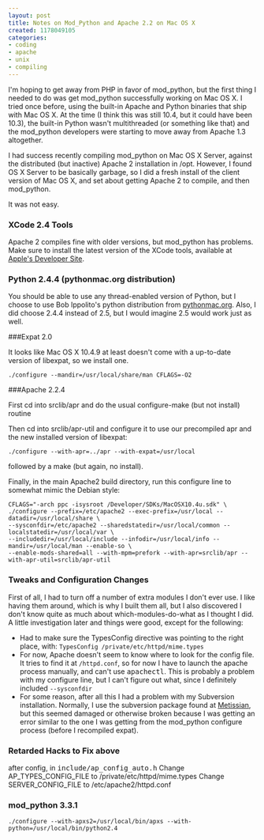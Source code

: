 ```yaml
---
layout: post
title: Notes on Mod_Python and Apache 2.2 on Mac OS X
created: 1178049105
categories:
- coding
- apache
- unix
- compiling
---
```

I'm hoping to get away from PHP in favor of mod_python, but the first thing I needed to do was get mod_python successfully working on Mac OS X. I tried once before, using the built-in Apache and Python binaries that ship with Mac OS X. At the time (I think this was still 10.4, but it could have been 10.3), the built-in Python wasn't multithreaded (or something like that) and the mod_python developers were starting to move away from Apache 1.3 altogether.

I had success recently compiling mod_python on Mac OS X Server, against the distributed (but inactive) Apache 2 installation in /opt. However, I found OS X Server to be basically garbage, so I did a fresh install of the client version of Mac OS X, and set about getting Apache 2 to compile, and then mod_python.

It was not easy.

### XCode 2.4 Tools

Apache 2 compiles fine with older versions, but mod_python has problems. Make sure to install the latest version of the XCode tools, available at <a href="http://developer.apple.com">Apple's Developer Site</a>.

### Python 2.4.4 (pythonmac.org distribution)
You should be able to use any thread-enabled version of Python, but I choose to use Bob Ippolito's python distribution from [pythonmac.org](http://pythonmac.org/packages/py24-fat/index.html). Also, I did choose 2.4.4 instead of 2.5, but I would imagine 2.5 would work just as well.

###Expat 2.0

It looks like Mac OS X 10.4.9 at least doesn't come with a up-to-date version of libexpat, so we install one.

	./configure --mandir=/usr/local/share/man CFLAGS=-O2


###Apache 2.2.4

First cd into srclib/apr and do the usual configure-make (but not install) routine

Then cd into srclib/apr-util and configure it to use our precompiled apr and the new installed version of libexpat:

	./configure --with-apr=../apr --with-expat=/usr/local

followed by a make (but again, no install).

Finally, in the main Apache2 build directory, run this configure line to somewhat mimic the Debian style:

	CFLAGS="-arch ppc -isysroot /Developer/SDKs/MacOSX10.4u.sdk" \
	./configure --prefix=/etc/apache2 --exec-prefix=/usr/local --datadir=/usr/local/share \
	--sysconfdir=/etc/apache2 --sharedstatedir=/usr/local/common --localstatedir=/usr/local/var \
	--includedir=/usr/local/include --infodir=/usr/local/info --mandir=/usr/local/man --enable-so \
	--enable-mods-shared=all --with-mpm=prefork --with-apr=srclib/apr --with-apr-util=srclib/apr-util

### Tweaks and Configuration Changes

First of all, I had to turn off a number of extra modules I don't ever use. I like having them around, which is why I built them all, but I also discovered I don't know quite as much about which-modules-do-what as I thought I did. A little investigation later and things were good, except for the following:

* Had to make sure the TypesConfig directive was pointing to the right place, with: `TypesConfig /private/etc/httpd/mime.types`
* For now, Apache doesn't seem to know where to look for the config file. It tries to find it at `/httpd.conf`, so for now I have to launch the apache process manually, and can't use <tt>apachectl</tt>. This is probably a problem with my configure line, but I can't figure out what, since I definitely included `--sysconfdir`
* For some reason, after all this I had a problem with my Subversion installation. Normally, I use the subversion package found at [Metissian](http://metissian.com/projects/macosx/subversion/), but this seemed damaged or otherwise broken because I was getting an error similar to the one I was getting from the mod_python configure process (before I recompiled expat).

### Retarded Hacks to Fix above

after config, in <tt>include/ap_config_auto.h</tt>
Change AP_TYPES_CONFIG_FILE to /private/etc/httpd/mime.types
Change SERVER_CONFIG_FILE to /etc/apache2/httpd.conf

### mod_python 3.3.1

	./configure --with-apxs2=/usr/local/bin/apxs --with-python=/usr/local/bin/python2.4
